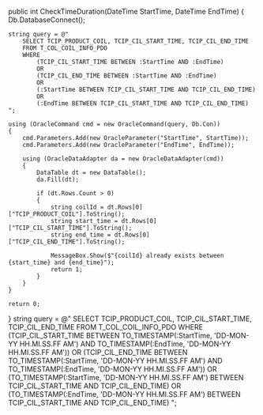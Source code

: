 public int CheckTimeDuration(DateTime StartTime, DateTime EndTime)
{
    Db.DatabaseConnect();

    string query = @"
        SELECT TCIP_PRODUCT_COIL, TCIP_CIL_START_TIME, TCIP_CIL_END_TIME 
        FROM T_COL_COIL_INFO_PDO 
        WHERE 
            (TCIP_CIL_START_TIME BETWEEN :StartTime AND :EndTime)
            OR 
            (TCIP_CIL_END_TIME BETWEEN :StartTime AND :EndTime)
            OR 
            (:StartTime BETWEEN TCIP_CIL_START_TIME AND TCIP_CIL_END_TIME)
            OR 
            (:EndTime BETWEEN TCIP_CIL_START_TIME AND TCIP_CIL_END_TIME)
    ";

    using (OracleCommand cmd = new OracleCommand(query, Db.Con))
    {
        cmd.Parameters.Add(new OracleParameter("StartTime", StartTime));
        cmd.Parameters.Add(new OracleParameter("EndTime", EndTime));

        using (OracleDataAdapter da = new OracleDataAdapter(cmd))
        {
            DataTable dt = new DataTable();
            da.Fill(dt);

            if (dt.Rows.Count > 0)
            {
                string coilId = dt.Rows[0]["TCIP_PRODUCT_COIL"].ToString();
                string start_time = dt.Rows[0]["TCIP_CIL_START_TIME"].ToString();
                string end_time = dt.Rows[0]["TCIP_CIL_END_TIME"].ToString();

                MessageBox.Show($"{coilId} already exists between {start_time} and {end_time}");
                return 1;
            }
        }
    }

    return 0;
}
string query = @"
    SELECT TCIP_PRODUCT_COIL, TCIP_CIL_START_TIME, TCIP_CIL_END_TIME 
    FROM T_COL_COIL_INFO_PDO 
    WHERE 
        (TCIP_CIL_START_TIME BETWEEN TO_TIMESTAMP(:StartTime, 'DD-MON-YY HH.MI.SS.FF AM') AND TO_TIMESTAMP(:EndTime, 'DD-MON-YY HH.MI.SS.FF AM'))
        OR 
        (TCIP_CIL_END_TIME BETWEEN TO_TIMESTAMP(:StartTime, 'DD-MON-YY HH.MI.SS.FF AM') AND TO_TIMESTAMP(:EndTime, 'DD-MON-YY HH.MI.SS.FF AM'))
        OR 
        (TO_TIMESTAMP(:StartTime, 'DD-MON-YY HH.MI.SS.FF AM') BETWEEN TCIP_CIL_START_TIME AND TCIP_CIL_END_TIME)
        OR 
        (TO_TIMESTAMP(:EndTime, 'DD-MON-YY HH.MI.SS.FF AM') BETWEEN TCIP_CIL_START_TIME AND TCIP_CIL_END_TIME)
";